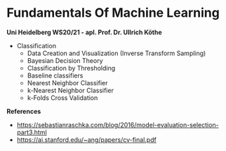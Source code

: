 # Fundamentals Of Machine Learning

**Uni Heidelberg WS20/21 - apl. Prof. Dr. Ullrich Köthe**

- Classification
  - Data Creation and Visualization (Inverse Transform Sampling)
  - Bayesian Decision Theory
  - Classification by Thresholding
  - Baseline classifiers
  - Nearest Neighbor Classifier
  - k-Nearest Neighbor Classifier
  - k-Folds Cross Validation
  
  
**References**
- https://sebastianraschka.com/blog/2016/model-evaluation-selection-part3.html
- https://ai.stanford.edu/~ang/papers/cv-final.pdf
